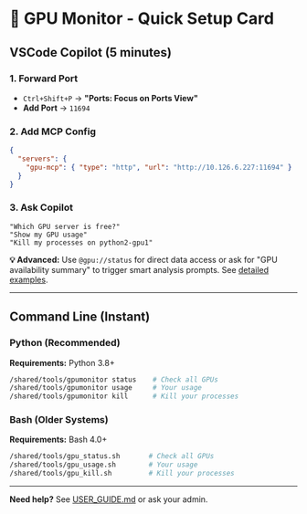 # 🚀 GPU Monitor - Quick Setup Card

## VSCode Copilot (5 minutes)

### 1. Forward Port
- `Ctrl+Shift+P` → **"Ports: Focus on Ports View"**
- **Add Port** → `11694`

### 2. Add MCP Config
```json
{
  "servers": {
    "gpu-mcp": { "type": "http", "url": "http://10.126.6.227:11694" }
  }
}
```

### 3. Ask Copilot
```
"Which GPU server is free?"
"Show my GPU usage"
"Kill my processes on python2-gpu1"
```

**💡 Advanced:** Use `@gpu://status` for direct data access or ask for "GPU availability summary" to trigger smart analysis prompts. See [detailed examples](USER_GUIDE.md#advanced-using-mcp-resources-and-prompts).

---

## Command Line (Instant)

### Python (Recommended)
**Requirements:** Python 3.8+

```bash
/shared/tools/gpumonitor status    # Check all GPUs
/shared/tools/gpumonitor usage     # Your usage  
/shared/tools/gpumonitor kill      # Kill your processes
```

### Bash (Older Systems)
**Requirements:** Bash 4.0+

```bash
/shared/tools/gpu_status.sh       # Check all GPUs
/shared/tools/gpu_usage.sh        # Your usage
/shared/tools/gpu_kill.sh         # Kill your processes
```

---

**Need help?** See [USER_GUIDE.md](USER_GUIDE.md) or ask your admin.
